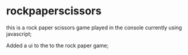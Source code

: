 # rockpaperscissors
this is a rock paper scissors game played in the console currently using javascript;

Added a ui to the to the rock paper game;
